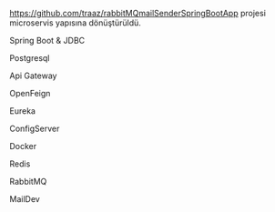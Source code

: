 https://github.com/traaz/rabbitMQmailSenderSpringBootApp projesi microservis yapısına dönüştürüldü.

Spring Boot & JDBC

Postgresql

Api Gateway

OpenFeign

Eureka

ConfigServer

Docker

Redis

RabbitMQ

MailDev
